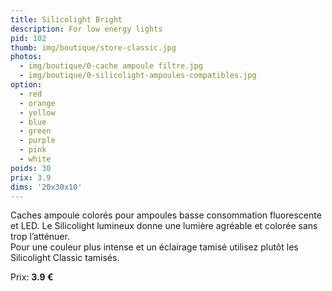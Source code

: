 ```yaml
---
title: Silicolight Bright
description: For low energy lights
pid: 102
thumb: img/boutique/store-classic.jpg
photos:
  - img/boutique/0-cache ampoule filtre.jpg
  - img/boutique/0-silicolight-ampoules-compatibles.jpg
option:
  - red
  - orange
  - yellow
  - blue
  - green
  - purple
  - pink
  - white
poids: 30
prix: 3.9
dims: '20x30x10'
---
```


Caches ampoule colorés pour ampoules basse consommation fluorescente et LED. Le Silicolight lumineux donne une lumière agréable et colorée sans trop l’atténuer.  
Pour une couleur plus intense et un éclairage tamisé utilisez plutôt les Silicolight Classic tamisés.  

Prix: **3.9 €**